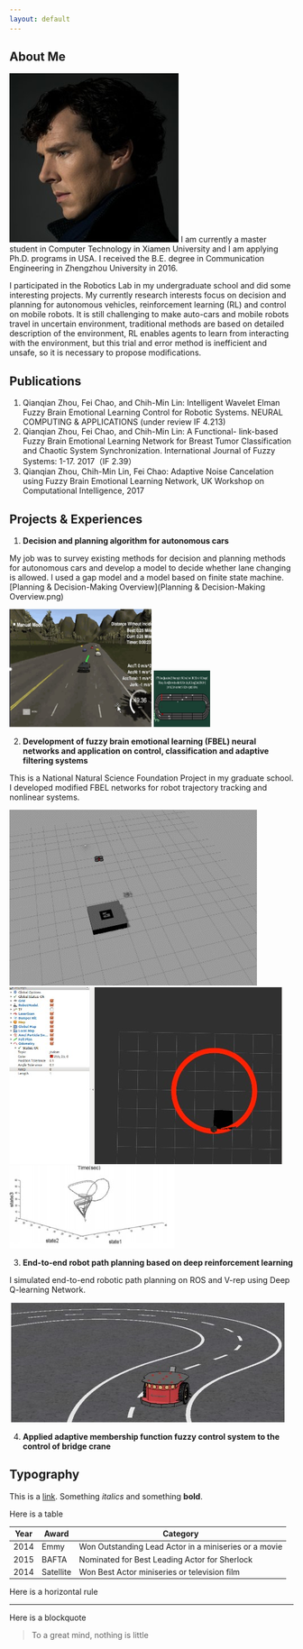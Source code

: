 ```yaml
---
layout: default
---
```


## About Me

<img class="profile-picture" src="sherlock.jpg">
I am currently a master student in Computer Technology in Xiamen University and I am applying Ph.D. programs in USA. I received the B.E. degree in Communication Engineering in Zhengzhou University in 2016.

I participated in the Robotics Lab in my undergraduate school and did some interesting projects. My currently research interests focus on decision and planning for autonomous vehicles, reinforcement learning (RL) and control on mobile robots. It is still challenging to make auto-cars and mobile robots travel in uncertain environment, traditional methods are based on detailed description of the environment, RL enables agents to learn from interacting with the environment, but this trial and error method is inefficient and unsafe, so it is necessary to propose modifications.




## Publications

1. Qianqian Zhou, Fei Chao, and Chih-Min Lin: Intelligent Wavelet Elman Fuzzy Brain Emotional Learning Control for Robotic Systems. NEURAL COMPUTING & APPLICATIONS  (under review IF 4.213)
2. Qianqian Zhou, Fei Chao, and Chih-Min Lin: A Functional- link-based Fuzzy Brain Emotional Learning Network for Breast Tumor Classification and Chaotic System Synchronization. International Journal of Fuzzy Systems: 1-17. 2017（IF 2.39）
3. Qianqian Zhou, Chih-Min Lin, Fei Chao: Adaptive Noise Cancelation using Fuzzy Brain Emotional Learning Network, UK Workshop on Computational Intelligence, 2017


## Projects & Experiences
1. **Decision and planning algorithm for autonomous cars**

My job was to survey existing methods for decision and planning methods for autonomous cars and develop a model to decide whether lane changing is allowed. I used a gap model and a model based on finite state machine.[Planning & Decision-Making Overview](Planning & Decision-Making Overview.png)


<img width="50%" height="50%" src="uisee1.jpg" />

<img  width="100px" height="100px" src="uisee2.jpg" />


2. **Development of fuzzy brain emotional learning (FBEL) neural networks and application on control, classification and adaptive filtering systems**

This is a National Natural Science Foundation Project in my graduate school. I developed modified FBEL networks for robot trajectory tracking and nonlinear systems.

<img  src="xmu1.jpg">

<img  src="xmu2.jpg">

<img  src="xmu3.jpg">

3. **End-to-end robot path planning based on deep reinforcement learning**

I simulated end-to-end robotic path planning on ROS and V-rep using Deep Q-learning Network.

<img src="dqn.jpg">

4. **Applied adaptive membership function fuzzy control system to the control of bridge crane**



## Typography

This is a [link](http://google.com). Something *italics* and something **bold**.

Here is a table

Year | Award | Category
-----|-------|--------
2014 | Emmy  | Won Outstanding Lead Actor in a miniseries or a movie
2015 | BAFTA | Nominated for Best Leading Actor for Sherlock
2014 | Satellite | Won Best Actor miniseries or television film

Here is a horizontal rule

---

Here is a blockquote

> To a great mind, nothing is little


